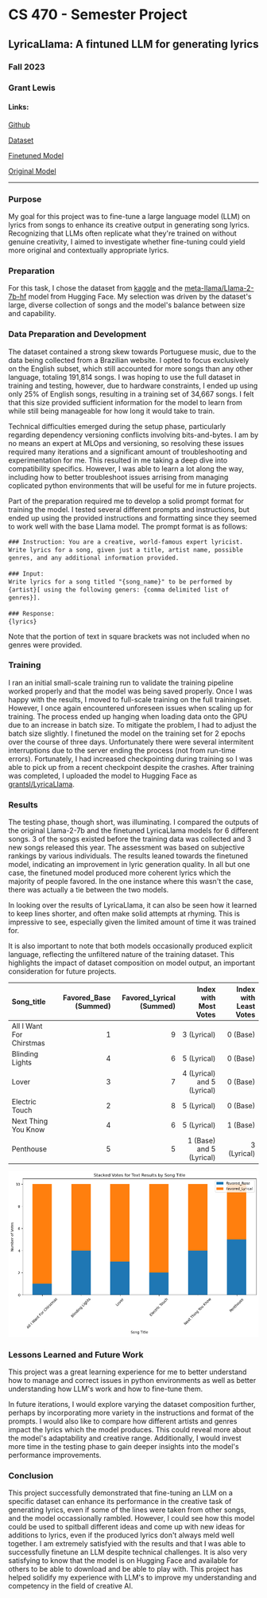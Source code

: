 # CS 470 - Semester Project

## LyricaLlama: A fintuned LLM for generating lyrics


### Fall 2023

### Grant Lewis

#### Links:

[Github](https://github.com/grantslewis/LyricaLlama)

[Dataset](https://www.kaggle.com/datasets/neisse/scrapped-lyrics-from-6-genres/)

[Finetuned Model](https://huggingface.co/grantsl/LyricaLlama)

[Original Model](https://huggingface.co/meta-llama/Llama-2-7b-hf)

-----

### Purpose
My goal for this project was to fine-tune a large language model (LLM) on lyrics from songs to enhance its creative output in generating song lyrics. Recognizing that LLMs often replicate what they're trained on without genuine creativity, I aimed to investigate whether fine-tuning could yield more original and contextually appropriate lyrics.

### Preparation
For this task, I chose the dataset from [kaggle](https://www.kaggle.com/datasets/neisse/scrapped-lyrics-from-6-genres/) and the [meta-llama/Llama-2-7b-hf](https://huggingface.co/meta-llama/Llama-2-7b-hf) model from Hugging Face. My selection was driven by the dataset's large, diverse collection of songs and the model's balance between size and capability.

### Data Preparation and Development
The dataset contained a strong skew towards Portuguese music, due to the data being collected from a Brazilian website. I opted to focus exclusively on the English subset, which still accounted for more songs than any other language, totaling 191,814 songs.  I was hoping to use the full dataset in training and testing, however, due to hardware constraints, I ended up using only 25% of English songs, resulting in a training set of 34,667 songs.  I felt that this size provided sufficient information for the model to learn from while still being manageable for how long it would take to train.

Technical difficulties emerged during the setup phase, particularly regarding dependency versioning conflicts involving bits-and-bytes. I am by no means an expert at MLOps and versioning, so resolving these issues required many iterations and a significant amount of troubleshooting and experimentation for me.  This resulted in me taking a deep dive into compatibility specifics.  However, I was able to learn a lot along the way, including how to better troubleshoot issues arrising from managing coplicated python environments that will be useful for me in future projects.

Part of the preparation required me to develop a solid prompt format for training the model.  I tested several different prompts and instructions, but ended up using the provided instructions and formatting since they seemed to work well with the base Llama model.  The prompt format is as follows:
```
### Instruction: You are a creative, world-famous expert lyricist. Write lyrics for a song, given just a title, artist name, possible genres, and any additional information provided.

### Input:
Write lyrics for a song titled "{song_name}" to be performed by {artist}[ using the following geners: {comma delimited list of genres}].

### Response:
{lyrics}
```
Note that the portion of text in square brackets was not included when no genres were provided.

### Training
I ran an initial small-scale training run to validate the training pipeline worked properly and that the model was being saved properly. Once I was happy with the results, I moved to full-scale training on the full trainingset.  However, I once again encountered unforeseen issues when scaling up for training. The process ended up hanging when loading data onto the GPU due to an increase in batch size. To mitigate the problem, I had to adjust the batch size slightly. I finetuned the model on the training set for 2 epochs over the course of three days.  Unfortunately there were several intermitent interruptions due to the server ending the process (not from run-time errors).  Fortunately, I had increased checkpointing during training so I was able to pick up from a recent checkpoint despite the crashes.  After training was completed, I uploaded the model to Hugging Face as [grantsl/LyricaLlama](https://huggingface.co/grantsl/LyricaLlama).

### Results
The testing phase, though short, was illuminating. I compared the outputs of the original Llama-2-7b and the finetuned LyricaLlama models for 6 different songs. 3 of the songs existed before the training data was collected and 3 new songs released this year. The assessment was based on subjective rankings by various individuals. The results leaned towards the finetuned model, indicating an improvement in lyric generation quality.  In all but one case, the finetuned model produced more coherent lyrics which the majority of people favored.  In the one instance where this wasn't the case, there was actually a tie between the two models.

In looking over the results of LyricaLlama, it can also be seen how it learned to keep lines shorter, and often make solid attempts at rhyming.  This is impressive to see, especially given the limited amount of time it was trained for.

It is also important to note that both models occasionally produced explicit language, reflecting the unfiltered nature of the training dataset. This highlights the impact of dataset composition on model output, an important consideration for future projects.

| Song_title               |   Favored_Base (Summed) |   Favored_Lyrical (Summed) | Index with Most Votes |  Index with Least Votes |
|:-------------------------|---------------:|------------------:|-------:|--------:|
| All I Want For Chirstmas |              1 |                 9 |      3 (Lyrical) |       0 (Base) |
| Blinding Lights          |              4 |                 6 |      5 (Lyrical) |       0 (Base) |
| Lover                    |              3 |                 7 |      4 (Lyrical) and 5 (Lyrical) |       0 (Base) |
| Electric Touch           |              2 |                 8 |      5 (Lyrical) |       0 (Base) |
| Next Thing You Know      |              4 |                 6 |      5 (Lyrical) |       1 (Base) |
| Penthouse                |              5 |                 5 |      1 (Base) and 5 (Lyrical) |       3 (Lyrical) |

![results](./results_plot.png)

### Lessons Learned and Future Work
This project was a great learning experience for me to better understand how to manage and correct issues in python environments as well as better understanding how LLM's work and how to fine-tune them.

In future iterations, I would explore varying the dataset composition further, perhaps by incorporating more variety in the instructions and format of the prompts.  I would also like to compare how different artists and genres impact the lyrics which the model produces. This could reveal more about the model's adaptability and creative range. Additionally, I would invest more time in the testing phase to gain deeper insights into the model's performance improvements.

### Conclusion
This project successfully demonstrated that fine-tuning an LLM on a specific dataset can enhance its performance in the creative task of generating lyrics, even if some of the lines were taken from other songs, and the model occassionally rambled.  However, I could see how this model could be used to spitball different ideas and come up with new ideas for additions to lyrics, even if the produced lyrics don't always meld well together.  I am extremely satisfyied with the results and that I was able to successfully finetune an LLM despite technical challenges.  It is also very satisfying to know that the model is on Hugging Face and available for others to be able to download and be able to play with. This project has helped solidify my experience with LLM's to improve my understanding and competency in the field of creative AI.
